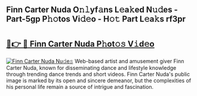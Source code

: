 ## Finn Carter Nuda O𝚗𝚕yf𝚊ns L𝚎a𝚔ed N𝚞𝚍es - Part-5gp P𝚑𝚘tos Vi𝚍𝚎o - H𝚘𝚝 Part L𝚎a𝚔s rf3pr

# <h2><a href="http://kfaznw.oniu.top/?m=Finn+Carter+Nuda">🔗👉 🔴 Finn Carter Nuda P𝚑ot𝚘𝚜 V𝚒d𝚎o</a></h2>

[![Finn Carter Nuda Nu𝚍e𝚜](https://i.imgur.com/0qMVB7G.gif)](http://kfaznw.oniu.top/?m=Finn+Carter+Nuda)
Web-based artist and amusement giver Finn Carter Nuda, known for disseminating dance and lifestyle knowledge through trending dance trends and short videos. Finn Carter Nuda's public image is marked by its open and sincere demeanor, but the complexities of his personal life remain a source of intrigue and fascination.  
